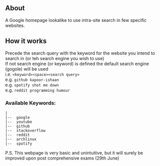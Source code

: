 ## About
A Google homepage lookalike to use intra-site search in few specific websites.<br>
## How it works
Precede the search query with the keyword for the website you intend to search in (or teh search engine you wish to use)<br>
If not search engine (or keyword) is defined the default search engine (gogole) will be used<br>
i.e. ```<keyword><space><search query>```<br>
e.g. ```github kapoor-ishaan```<br>
e.g. ```spotify shot me down```<br>
e.g. ```reddit programming humour```<br>

### Available Keywords: <br />
```
|
|--  google
|--  youtube
|--  github
|--  stackoverflow
|--  reddit
|--  archlinux
|--  spotify
```

P.S.
    This webpage is very basic and unintuitive, but it will surely be improved upon post comprehensive exams (29th June)